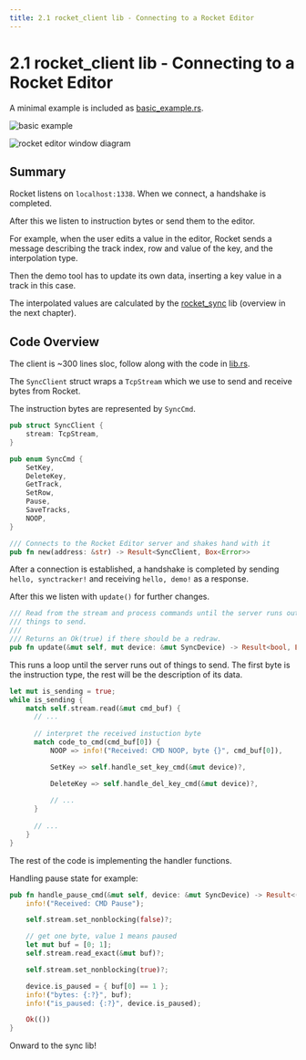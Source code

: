 ```yaml
---
title: 2.1 rocket_client lib - Connecting to a Rocket Editor
---
```


# 2.1 rocket_client lib - Connecting to a Rocket Editor

A minimal example is included as [basic_example.rs][basic].

![basic example](/images/rocket-client-demo.gif)

![rocket editor window diagram](/images/rocket-editor-window-diagram.jpg)

## Summary

Rocket listens on `localhost:1338`. When we connect, a handshake is completed.

After this we listen to instruction bytes or send them to the editor.

For example, when the user edits a value in the editor, Rocket sends a message
describing the track index, row and value of the key, and the interpolation
type.

Then the demo tool has to update its own data, inserting a key value in a track
in this case.

The interpolated values are calculated by the [rocket_sync] lib (overview in the
next chapter).

[rocket_sync]: https://github.com/make-a-demo-tool-in-rust/rocket_sync

[basic]: https://github.com/make-a-demo-tool-in-rust/rocket_client/blob/master/examples/basic_example.rs

## Code Overview

The client is ~300 lines sloc, follow along with the code in [lib.rs][client-lib-rs].

The `SyncClient` struct wraps a `TcpStream` which we use to send and receive bytes from Rocket.

The instruction bytes are represented by `SyncCmd`.

~~~ rust
pub struct SyncClient {
    stream: TcpStream,
}

pub enum SyncCmd {
    SetKey,
    DeleteKey,
    GetTrack,
    SetRow,
    Pause,
    SaveTracks,
    NOOP,
}
~~~

~~~ rust
/// Connects to the Rocket Editor server and shakes hand with it
pub fn new(address: &str) -> Result<SyncClient, Box<Error>>
~~~

After a connection is established, a handshake is completed by sending `hello,
synctracker!` and receiving `hello, demo!` as a response.

After this we listen with `update()` for further changes.

~~~ rust
/// Read from the stream and process commands until the server runs out of
/// things to send.
///
/// Returns an Ok(true) if there should be a redraw.
pub fn update(&mut self, mut device: &mut SyncDevice) -> Result<bool, Box<Error>>
~~~

This runs a loop until the server runs out of things to send. The first byte is
the instruction type, the rest will be the description of its data.

~~~ rust
let mut is_sending = true;
while is_sending {
    match self.stream.read(&mut cmd_buf) {
      // ...
      
      // interpret the received instuction byte
      match code_to_cmd(cmd_buf[0]) {
          NOOP => info!("Received: CMD NOOP, byte {}", cmd_buf[0]),

          SetKey => self.handle_set_key_cmd(&mut device)?,

          DeleteKey => self.handle_del_key_cmd(&mut device)?,
          
          // ...
      }
      
      // ...
    }
}
~~~

The rest of the code is implementing the handler functions.

Handling pause state for example:

~~~ rust
pub fn handle_pause_cmd(&mut self, device: &mut SyncDevice) -> Result<(), Box<Error>> {
    info!("Received: CMD Pause");

    self.stream.set_nonblocking(false)?;

    // get one byte, value 1 means paused
    let mut buf = [0; 1];
    self.stream.read_exact(&mut buf)?;

    self.stream.set_nonblocking(true)?;

    device.is_paused = { buf[0] == 1 };
    info!("bytes: {:?}", buf);
    info!("is_paused: {:?}", device.is_paused);

    Ok(())
}
~~~

Onward to the sync lib!

[client-lib-rs]: https://github.com/make-a-demo-tool-in-rust/rocket_client/blob/master/src/lib.rs

